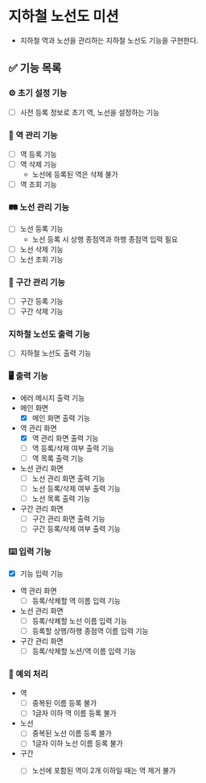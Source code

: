 # 지하철 노선도 미션
- 지하철 역과 노선을 관리하는 지하철 노선도 기능을 구현한다.

## ✅ 기능 목록

### ⚙️ 초기 설정 기능
- [ ] 사전 등록 정보로 초기 역, 노선을 설정하는 기능

### 🚉 역 관리 기능
- [ ] 역 등록 기능
- [ ] 역 삭제 기능
  - 노선에 등록된 역은 삭제 불가
- [ ] 역 조회 기능

### 🛤 노선 관리 기능
- [ ] 노선 등록 기능
  - 노선 등록 시 상행 종점역과 하행 종점역 입력 필요
- [ ] 노선 삭제 기능
- [ ] 노선 조회 기능

### 🚧 구간 관리 기능
- [ ] 구간 등록 기능
- [ ] 구간 삭제 기능

### 지하철 노선도 출력 기능
- [ ] 지하철 노선도 출력 기능

### 🖥 출력 기능
- 에러 메시지 출력 기능
- 메인 화면
  - [X] 메인 화면 출력 기능
- 역 관리 화면
  - [X] 역 관리 화면 출력 기능
  - [ ] 역 등록/삭제 여부 출력 기능
  - [ ] 역 목록 출력 기능
- 노선 관리 화면
  - [ ] 노선 관리 화면 출력 기능
  - [ ] 노선 등록/삭제 여부 출력 기능
  - [ ] 노선 목록 출력 기능
- 구간 관리 화면
  - [ ] 구간 관리 화면 출력 기능
  - [ ] 구간 등록/삭제 여부 출력 기능

### ⌨️ 입력 기능
- [X] 기능 입력 기능
- 역 관리 화면
  - [ ] 등록/삭제할 역 이름 입력 기능
- 노선 관리 화면
  - [ ] 등록/삭제할 노선 이름 입력 기능
  - [ ] 등록할 상행/하행 종점역 이름 입력 기능
- 구간 관리 화면
  - [ ] 등록/삭제할 노션/역 이름 입력 기능

### 🚫 예외 처리
- 역
  - [ ] 중복된 이름 등록 불가
  - [ ] 1글자 이하 역 이름 등록 불가
- 노선
  - [ ] 중복된 노선 이름 등록 불가
  - [ ] 1글자 이하 노선 이름 등록 불가
- 구간
  - [ ] 노선에 포함된 역이 2개 이하일 때는 역 제거 불가

